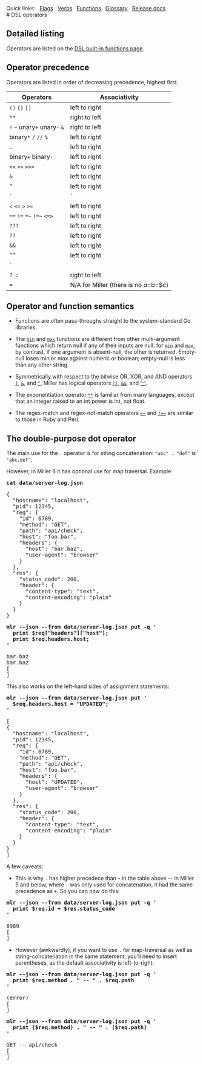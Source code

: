 <!---  PLEASE DO NOT EDIT DIRECTLY. EDIT THE .md.in FILE PLEASE. --->
<div>
<span class="quicklinks">
Quick links:
&nbsp;
<a class="quicklink" href="../reference-main-flag-list/index.html">Flags</a>
&nbsp;
<a class="quicklink" href="../reference-verbs/index.html">Verbs</a>
&nbsp;
<a class="quicklink" href="../reference-dsl-builtin-functions/index.html">Functions</a>
&nbsp;
<a class="quicklink" href="../glossary/index.html">Glossary</a>
&nbsp;
<a class="quicklink" href="../release-docs/index.html">Release docs</a>
</span>
</div>
# DSL operators

## Detailed listing

Operators are listed on the [DSL built-in functions page](reference-dsl-builtin-functions.md).

## Operator precedence

Operators are listed in order of decreasing precedence, highest first.

| Operators                     | Associativity |
|-------------------------------|---------------|
| `()` `{}` `[]`                | left to right |
| `**`                          | right to left |
| `!` `~` unary`+` unary`-` `&` | right to left |
| binary`*` `/` `//` `%`        | left to right |
| `.`                           | left to right |
| binary`+` binary`-`           | left to right |
| `<<` `>>` `>>>`               | left to right |
| `&`                           | left to right |
| `^`                           | left to right |
| `|`                           | left to right |
| `<` `<=` `>` `>=`             | left to right |
| `==` `!=` `=~` `!=~` `<=>`    | left to right |
| `???`                         | left to right |
| `??`                          | left to right |
| `&&`                          | left to right |
| `^^`                          | left to right |
| `||`                          | left to right |
| `? :`                         | right to left |
| `=`                           |  N/A for Miller (there is no $a=$b=$c) |

## Operator and function semantics

* Functions are often pass-throughs straight to the system-standard Go libraries.

* The [`min`](reference-dsl-builtin-functions.md#min) and [`max`](reference-dsl-builtin-functions.md#max) functions are different from other multi-argument functions which return null if any of their inputs are null: for [`min`](reference-dsl-builtin-functions.md#min) and [`max`](reference-dsl-builtin-functions.md#max), by contrast, if one argument is absent-null, the other is returned. Empty-null loses min or max against numeric or boolean; empty-null is less than any other string.

* Symmetrically with respect to the bitwise OR, XOR, and AND operators
[`|`](reference-dsl-builtin-functions.md#bitwise-or),
[`&`](reference-dsl-builtin-functions.md#bitwise-and), and
[`^`](reference-dsl-builtin-functions.md#bitwise-xor), Miller has logical operators
[`||`](reference-dsl-builtin-functions.md#logical-or),
[`&&`](reference-dsl-builtin-functions.md#logical-and), and
[`^^`](reference-dsl-builtin-functions.md#logical-xor).

* The exponentiation operator [`**`](reference-dsl-builtin-functions.md#exponentiation) is familiar from many languages, except that an integer raised to an int power is int, not float.

* The regex-match and regex-not-match operators [`=~`](reference-dsl-builtin-functions.md#regmatch) and [`!=~`](reference-dsl-builtin-functions.md#regnotmatch) are similar to those in Ruby and Perl.

## The double-purpose dot operator

The main use for the `.` operator is for string concatenation: `"abc" . "def"` is `"abc.def"`.

However, in Miller 6 it has optional use for map traversal. Example:

<pre class="pre-highlight-in-pair">
<b>cat data/server-log.json</b>
</pre>
<pre class="pre-non-highlight-in-pair">
{
  "hostname": "localhost",
  "pid": 12345,
  "req": {
    "id": 6789,
    "method": "GET",
    "path": "api/check",
    "host": "foo.bar",
    "headers": {
      "host": "bar.baz",
      "user-agent": "browser"
    }
  },
  "res": {
    "status_code": 200,
    "header": {
      "content-type": "text",
      "content-encoding": "plain"
    }
  }
}
</pre>

<pre class="pre-highlight-in-pair">
<b>mlr --json --from data/server-log.json put -q '</b>
<b>  print $req["headers"]["host"];</b>
<b>  print $req.headers.host;</b>
<b>'</b>
</pre>
<pre class="pre-non-highlight-in-pair">
bar.baz
bar.baz
[
]
</pre>

This also works on the left-hand sides of assignment statements:

<pre class="pre-highlight-in-pair">
<b>mlr --json --from data/server-log.json put '</b>
<b>  $req.headers.host = "UPDATED";</b>
<b>'</b>
</pre>
<pre class="pre-non-highlight-in-pair">
[
{
  "hostname": "localhost",
  "pid": 12345,
  "req": {
    "id": 6789,
    "method": "GET",
    "path": "api/check",
    "host": "foo.bar",
    "headers": {
      "host": "UPDATED",
      "user-agent": "browser"
    }
  },
  "res": {
    "status_code": 200,
    "header": {
      "content-type": "text",
      "content-encoding": "plain"
    }
  }
}
]
</pre>

A few caveats:

* This is why `.` has higher precedece than `+` in the table above -- in Miller 5 and below, where `.` was only used for concatenation, it had the same precedence as `+`. So you can now do this:

<pre class="pre-highlight-in-pair">
<b>mlr --json --from data/server-log.json put -q '</b>
<b>  print $req.id + $res.status_code</b>
<b>'</b>
</pre>
<pre class="pre-non-highlight-in-pair">
6989
[
]
</pre>

* However (awkwardly), if you want to use `.` for map-traversal as well as string-concatenation in the same statement, you'll need to insert parentheses, as the default associativity is left-to-right:

<pre class="pre-highlight-in-pair">
<b>mlr --json --from data/server-log.json put -q '</b>
<b>  print $req.method . " -- " . $req.path</b>
<b>'</b>
</pre>
<pre class="pre-non-highlight-in-pair">
(error)
[
]
</pre>

<pre class="pre-highlight-in-pair">
<b>mlr --json --from data/server-log.json put -q '</b>
<b>  print ($req.method) . " -- " . ($req.path)</b>
<b>'</b>
</pre>
<pre class="pre-non-highlight-in-pair">
GET -- api/check
[
]
</pre>
